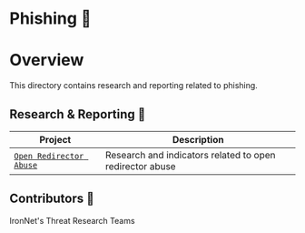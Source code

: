 # Phishing :fishing_pole_and_fish:

Overview
=========
This directory contains research and reporting related to phishing.


## Research & Reporting :memo:
Project                                             | Description
----------------------------------------------------|------------------------------------------------------------------------
[`Open Redirector Abuse`](./open_redirector_abuse)  | Research and indicators related to open redirector abuse


## Contributors :busts_in_silhouette:
IronNet's Threat Research Teams